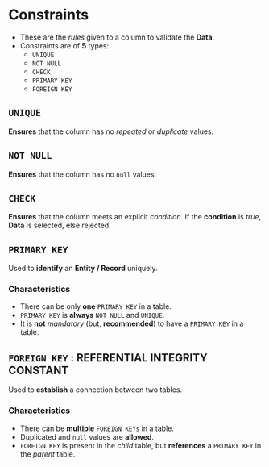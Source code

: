 # Constraints

- These are the *rules* given to a column to validate the **Data**.
- Constraints are of **5** types:
  - `UNIQUE`
  - `NOT NULL`
  - `CHECK`
  - `PRIMARY KEY`
  - `FOREIGN KEY`

## `UNIQUE`

**Ensures** that the column has no *repeated* or *duplicate* values.

## `NOT NULL`

**Ensures** that the column has no `null` values.

## `CHECK`

**Ensures** that the column meets an explicit *condition*. If the **condition** is *true*, **Data** is selected, else rejected.

## `PRIMARY KEY`

Used to **identify** an **Entity / Record** uniquely.

### Characteristics

- There can be only **one** `PRIMARY KEY` in a table.
- `PRIMARY KEY` is **always** `NOT NULL` and `UNIQUE`.
- It is **not** *mandatory* (but, **recommended**) to have a `PRIMARY KEY` in a table.

## `FOREIGN KEY` : REFERENTIAL INTEGRITY CONSTANT

Used to **establish** a connection between two tables.

### Characteristics

- There can be **multiple** `FOREIGN KEYs` in a table.
- Duplicated and `null` values are **allowed**.
- `FOREIGN KEY` is present in the *child* table, but **references** a `PRIMARY KEY` in the *parent* table.